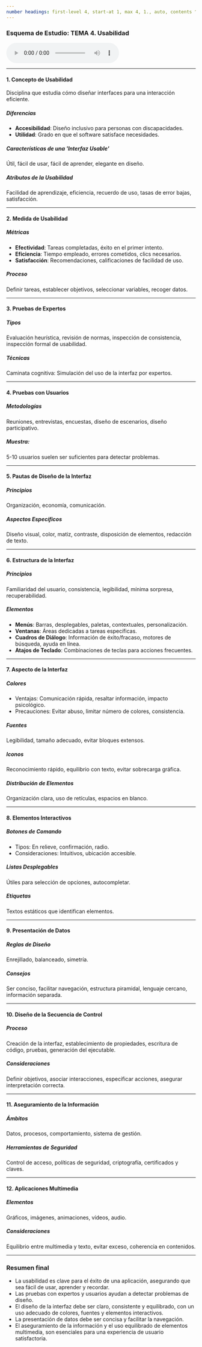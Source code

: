 ```yaml
---
number headings: first-level 4, start-at 1, max 4, 1., auto, contents ^toc, skip ^skipped
---
```

### Esquema de Estudio: TEMA 4. Usabilidad

![Lectura MP3](Lectura_Resumen_Tema_4.mp3)

---
#### 1. Concepto de Usabilidad
Disciplina que estudia cómo diseñar interfaces para una interacción eficiente.
##### Diferencias
  - **Accesibilidad**: Diseño inclusivo para personas con discapacidades.
  - **Utilidad**: Grado en que el software satisface necesidades.
##### Características de una 'Interfaz Usable'
Útil, fácil de usar, fácil de aprender, elegante en diseño.
##### Atributos de la Usabilidad
Facilidad de aprendizaje, eficiencia, recuerdo de uso, tasas de error bajas, satisfacción.

---
#### 2. Medida de Usabilidad
##### Métricas
  - **Efectividad**: Tareas completadas, éxito en el primer intento.
  - **Eficiencia**: Tiempo empleado, errores cometidos, clics necesarios.
  - **Satisfacción**: Recomendaciones, calificaciones de facilidad de uso.
##### Proceso
Definir tareas, establecer objetivos, seleccionar variables, recoger datos.

---
#### 3. Pruebas de Expertos
##### Tipos
Evaluación heurística, revisión de normas, inspección de consistencia, inspección formal de usabilidad.
##### Técnicas
Caminata cognitiva: Simulación del uso de la interfaz por expertos.

---
#### 4. Pruebas con Usuarios
##### Metodologías
Reuniones, entrevistas, encuestas, diseño de escenarios, diseño participativo.
##### Muestra:
5-10 usuarios suelen ser suficientes para detectar problemas.

---
#### 5. Pautas de Diseño de la Interfaz
##### Principios
Organización, economía, comunicación.
##### Aspectos Específicos
Diseño visual, color, matiz, contraste, disposición de elementos, redacción de texto.

---
#### 6. Estructura de la Interfaz
##### Principios
Familiaridad del usuario, consistencia, legibilidad, mínima sorpresa, recuperabilidad.
##### Elementos
  - **Menús**: Barras, desplegables, paletas, contextuales, personalización.
  - **Ventanas**: Áreas dedicadas a tareas específicas.
  - **Cuadros de Diálogo**: Información de éxito/fracaso, motores de búsqueda, ayuda en línea.
  - **Atajos de Teclado**: Combinaciones de teclas para acciones frecuentes.

---
#### 7. Aspecto de la Interfaz
##### Colores
  - Ventajas: Comunicación rápida, resaltar información, impacto psicológico.
  - Precauciones: Evitar abuso, limitar número de colores, consistencia.
##### Fuentes
Legibilidad, tamaño adecuado, evitar bloques extensos.
##### Iconos
Reconocimiento rápido, equilibrio con texto, evitar sobrecarga gráfica.
##### Distribución de Elementos
Organización clara, uso de retículas, espacios en blanco.

---
#### 8. Elementos Interactivos
##### Botones de Comando
  - Tipos: En relieve, confirmación, radio.
  - Consideraciones: Intuitivos, ubicación accesible.
##### Listas Desplegables
Útiles para selección de opciones, autocompletar.
##### Etiquetas
Textos estáticos que identifican elementos.

---
#### 9. Presentación de Datos
##### Reglas de Diseño
Enrejillado, balanceado, simetría.
##### Consejos
Ser conciso, facilitar navegación, estructura piramidal, lenguaje cercano, información separada.

---
#### 10. Diseño de la Secuencia de Control
##### Proceso
Creación de la interfaz, establecimiento de propiedades, escritura de código, pruebas, generación del ejecutable.
##### Consideraciones
Definir objetivos, asociar interacciones, especificar acciones, asegurar interpretación correcta.

---
#### 11. Aseguramiento de la Información
##### Ámbitos
Datos, procesos, comportamiento, sistema de gestión.
##### Herramientas de Seguridad
Control de acceso, políticas de seguridad, criptografía, certificados y claves.

---
#### 12. Aplicaciones Multimedia
##### Elementos
Gráficos, imágenes, animaciones, vídeos, audio.
##### Consideraciones
Equilibrio entre multimedia y texto, evitar exceso, coherencia en contenidos.

---
### Resumen final
- La usabilidad es clave para el éxito de una aplicación, asegurando que sea fácil de usar, aprender y recordar.
- Las pruebas con expertos y usuarios ayudan a detectar problemas de diseño.
- El diseño de la interfaz debe ser claro, consistente y equilibrado, con un uso adecuado de colores, fuentes y elementos interactivos.
- La presentación de datos debe ser concisa y facilitar la navegación.
- El aseguramiento de la información y el uso equilibrado de elementos multimedia, son esenciales para una experiencia de usuario satisfactoria.
